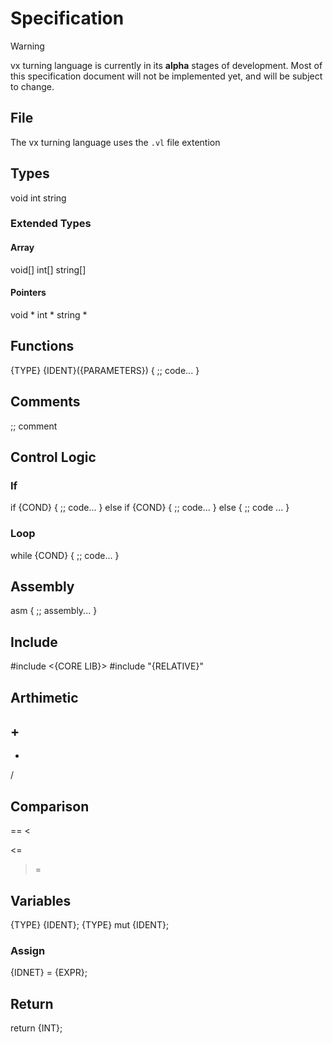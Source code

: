 # Specification

> [!WARNING]  
> vx turning language is currently in its **alpha** stages of development. Most of this specification document will not be implemented yet, and will be subject to change.

## File
The vx turning language uses the `.vl` file extention

## Types
void
int
string

### Extended Types
#### Array
void[]
int[]
string[]

#### Pointers
void *
int *
string *

## Functions
{TYPE} {IDENT}({PARAMETERS})
{
    ;; code...
}

## Comments
;; comment

## Control Logic
### If
if {COND} {
    ;; code...
} else if {COND} {
    ;; code...
} else {
    ;; code ...
}
### Loop
while {COND} {
    ;; code...
}

## Assembly
asm {
    ;; assembly...
}

## Include
#include <{CORE LIB}>
#include "{RELATIVE}"

## Arthimetic
\+
-
*
/

## Comparison
==
<
>
<=
>=

## Variables
{TYPE} {IDENT};
{TYPE} mut {IDENT};

### Assign
{IDNET} = {EXPR};

## Return
return {INT};

